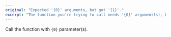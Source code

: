 ```yaml
---
original: "Expected '{0}' arguments, but got '{1}'."
excerpt: "The function you're trying to call needs '{0}' argument(s), but you're passing '{1}'."
---
```


Call the function with `{0}` parameter(s).
